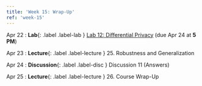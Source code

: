 ```yaml
---
title: 'Week 15: Wrap-Up'
ref: 'week-15'
---
```


Apr 22
: **Lab**{: .label .label-lab } [Lab 12: Differential Privacy](http://data102.datahub.berkeley.edu/hub/user-redirect/git-pull?repo=https%3A%2F%2Fgithub.com%2Fds-102%2Fsp24-materials&urlpath=lab%2Ftree%2Fsp24-materials%2Flab%2Flab12%2Flab12.ipynb&branch=main) (due Apr 24 at **5 PM**)

Apr 23
: **Lecture**{: .label .label-lecture } 25. Robustness and Generalization

Apr 24
: **Discussion**{: .label .label-disc } Discussion 11 (Answers)

Apr 25
: **Lecture**{: .label .label-lecture } 26. Course Wrap-Up